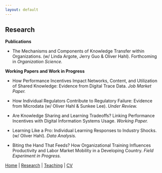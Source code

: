 ```yaml
---
layout: default
---
```


## Research

**Publications**
* The Mechanisms and Components of Knowledge Transfer within Organizations. (w/ Linda Argote, Jerry Guo & Oliver Hahl). Forthcoming in _Organization Science._

**Working Papers and Work in Progress**
* How Performance Incentives Impact Networks, Content, and Utilization of Shared Knowledge: Evidence from Digital Trace Data. _Job Market Paper._

* How Individual Regulators Contribute to Regulatory Failure: Evidence from Microdata (w/ Oliver Hahl & Sunkee Lee). _Under Review._

* Are Knowledge Sharing and Learning Tradeoffs? Linking Performance Incentives with Digital Information Systems Usage. _Working Paper._
 
* Learning Like a Pro:  Individual Learning Responses to Industry Shocks. (w/ Oliver Hahl). _Data Analysis._

* Biting the Hand That Feeds? How Organizational Training Influences Productivity and Labor Market Mobility in a Developing Country. _Field Experiment in Progress._

[Home](./index.html) | [Research](./research.html) | [Teaching](./teaching.html) | [CV](./CV.html)  
